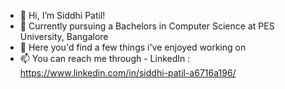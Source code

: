- 👋 Hi, I’m Siddhi Patil! 
- 👀 Currently pursuing a Bachelors in Computer Science at PES University, Bangalore
- 🌱 Here you'd find a few things i've enjoyed working on
- 📫 You can reach me through - LinkedIn : https://www.linkedin.com/in/siddhi-patil-a6716a196/

<!---
siddhipatil503/siddhipatil503 is a ✨ special ✨ repository because its `README.md` (this file) appears on your GitHub profile.
You can click the Preview link to take a look at your changes.
--->
